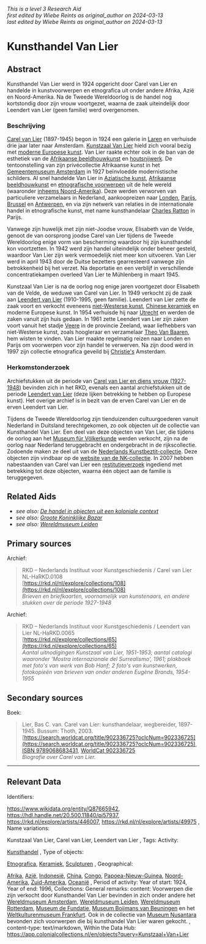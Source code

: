 _This is a level 3 Research Aid_  
_first edited by Wiebe Reints as original_author on 2024-03-13_  
_last edited by Wiebe Reints as original_author on 2024-03-13_


# Kunsthandel Van Lier


## Abstract

Kunsthandel Van Lier werd in 1924 opgericht door Carel van Lier en handelde in kunstvoorwerpen en etnografica uit onder andere Afrika, Azië en Noord-Amerika. Na de Tweede Wereldoorlog is de handel nog kortstondig door zijn vrouw voortgezet, waarna de zaak uiteindelijk door Leendert van Lier (geen familie) werd overgenomen.

### Beschrijving

[Carel van Lier](https://www.wikidata.org/entity/Q2531642) (1897-1945) begon in 1924 een galerie in [Laren](https://sws.geonames.org/2751874) en verhuisde drie jaar later naar Amsterdam. [Kunstzaal Van Lier](https://www.wikidata.org/entity/Q87665942) hield zich vooral bezig met [moderne Europese kunst](http://vocab.getty.edu/aat/300264736). Van Lier raakte echter ook in de ban van de esthetiek van de [Afrikaanse beeldhouwkunst](http://vocab.getty.edu/aat/300108572) en [houtsnijwerk](http://vocab.getty.edu/aat/300449031). De tentoonstelling van zijn privécollectie Afrikaanse kunst in het [Gemeentemuseum Amsterdam](https://www.wikidata.org/entity/Q9243350) in 1927 beïnvloedde modernistische schilders. Al snel handelde Van Lier in [Aziatische kunst](https://www.wikidata.org/entity/Q3399573), [Afrikaanse beeldhouwkunst](http://vocab.getty.edu/aat/300108572) en [etnografische voorwerpen](http://vocab.getty.edu/aat/300234108) uit de hele wereld (waaronder [inheems Noord-Amerika](https://hdl.handle.net/20.500.11840/termmaster10075993)). Deze werden verworven van particuliere verzamelaars in Nederland, aankoopreizen naar [Londen](https://sws.geonames.org/2643743), [Parijs](https://sws.geonames.org/2988507), [Brussel](https://sws.geonames.org/2800866) en [Antwerpen](https://sws.geonames.org/2803138), en via zijn netwerk van relaties in de internationale handel in etnografische kunst, met name kunsthandelaar [Charles Ratton](https://www.wikidata.org/entity/Q15220243) in Parijs. 

Vanwege zijn huwelijk met zijn niet-Joodse vrouw, Elisabeth van de Velde, genoot de van oorsprong joodse Carel van Lier tijdens de Tweede Wereldoorlog enige vorm van bescherming waardoor hij zijn kunsthandel kon voortzetten. In 1942 werd zijn handel uiteindelijk onder beheer gesteld, waardoor Van Lier zijn werk vermoedelijk niet meer kon uitvoeren. Van Lier werd in april 1943 door de Duitse bezetters gearresteerd vanwege zijn betrokkenheid bij het verzet. Na deportatie en een verblijf in verschillende concentratiekampen overleed Van Lier te Mühlenberg in maart 1945.

Kunstzaal Van Lier is na de oorlog nog enige jaren voortgezet door Elisabeth van de Velde, de weduwe van Carel van Lier. In 1949 verkocht zij de zaak aan [Leendert van Lier](https://www.wikidata.org/entity/Q24188979) (1910-1995, geen familie). Leendert van Lier zette de zaak voort en verkocht eveneens [niet-Westerse kunst](http://vocab.getty.edu/aat/300343731), [Chinese keramiek](http://vocab.getty.edu/aat/300018504) en moderne Europese kunst. In 1954 verhuisde hij naar [Utrecht](https://sws.geonames.org/2745912) en werden de zaken vanuit zijn huis gedaan. In 1961 zette Leendert van Lier zijn zaken voort vanuit het stadje [Veere](https://sws.geonames.org/2745739) in de provincie Zeeland, waar liefhebbers van niet-Westerse kunst, zoals hoogleraar en verzamelaar [Theo Van Baaren](https://www.wikidata.org/entity/Q1923049), hem wisten te vinden. Van Lier maakte regelmatig reizen naar Londen en Parijs om voorwerpen voor zijn handel te verwerven. Na zijn dood werd in 1997 zijn collectie etnografica geveild bij [Christie's](https://www.wikidata.org/entity/Q503176) Amsterdam.

### Herkomstonderzoek

Archiefstukken uit de periode van [Carel van Lier en diens vrouw (1927-1948)](https://rkd.nl/collections/108) bevinden zich in het RKD, evenals een aantal archiefstukken uit de periode [Leendert van Lier](https://rkd.nl/collections/65) (deze lijken betrekking te hebben op Europese kunst). Het overige archief is in bezit van de erven Carel van Lier en de erven Leendert van Lier.

Tijdens de Tweede Wereldoorlog zijn tienduizenden cultuurgoederen vanuit Nederland in Duitsland terechtgekomen, zo ook objecten uit de collectie van Kunsthandel Van Lier. Een deel van deze objecten van Van Lier, die tijdens de oorlog aan het [Museum für Völkerkunde](http://www.wikidata.org/entity/Q1954571) werden verkocht, zijn na de oorlog naar Nederland teruggebracht en ondergebracht in de rijkscollectie. Zodoende maken ze deel uit van de [Nederlands Kunstbeztit-collectie](http://www.wikidata.org/entity/Q28103043). Deze objecten zijn vindbaar op de [website van de NK-collectie](https://wo2.collectienederland.nl/search?q=van+lier). In 2007 hebben nabestaanden van Carel van Lier een [restitutieverzoek](https://www.restitutiecommissie.nl/advies/kunsthandel-van-lier/) ingediend met betrekking tot deze objecten, waarna één object aan de familie is teruggegeven.


## Related Aids

 - _see also: [De handel in objecten uit een koloniale context](niveau2/Dutch/Handel_20240326.yml)_  
 - _see also: [Groote Koninklijke Bazar](niveau3/Dutch/KoninklijkeBazar_20240313.yml)_  
 - _see also: [Wereldmuseum Leiden](niveau3/Dutch/WMLeiden_20240327.yml)_  

## Primary sources

Archief:
  > RKD – Nederlands Instituut voor Kunstgeschiedenis / Carel van Lier NL-HaRKD.0108  
> [https://rkd.nl/nl/explore/collections/108](https://rkd.nl/nl/explore/collections/108)  
> _Brieven en briefkaarten, voornamelijk van kunstenaars, en andere stukken over de periode 1927-1948_  

Archief:
  > RKD – Nederlands Instituut voor Kunstgeschiedenis / Leendert van Lier NL-HaRKD.0065  
> [https://rkd.nl/explore/collections/65](https://rkd.nl/explore/collections/65)  
> _Aantal uitnodigingen Kunstzaal van Lier, 1951-1953; aantal catalogi waaronder 'Mostra internazionale del Surrealismo', 1961; plakboek met foto's van werk van Bob Hanf; 2 foto's van kunstwerken, fotokopieën van brieven van onder anderen Eugène Brands, 1954-1955_  

## Secondary sources

Boek:
  > Lier, Bas C. van. Carel van Lier: kunsthandelaar, wegbereider, 1897-1945. Bussum: Thoth, 2003.  
> [https://search.worldcat.org/title/902336725?oclcNum=902336725](https://search.worldcat.org/title/902336725?oclcNum=902336725), [ISBN 9789068683431](https://isbnsearch.org/isbn/9789068683431), [WorldCat 902336725](https://search.worldcat.org/title/902336725)  
> _Biografie over Carel van Lier._  



---
## Relevant Data 
Identifiers:
  
https://www.wikidata.org/entity/Q87665942, https://hdl.handle.net/20.500.11840/pi57937, https://rkd.nl/explore/artists/446007, https://rkd.nl/nl/explore/artists/49975
,
  Name variations:
  
Kunstzaal Van Lier, Carel van Lier, Leendert van Lier
,
  Tags:
  Activity:
  
[Kunsthandel](https://data.cultureelerfgoed.nl/term/id/cht/894a3834-2f95-4ed5-bf11-3f4170801bbf)
,
  Type of objects:
  
[Etnografica](http://vocab.getty.edu/aat/300234108), [Keramiek](http://vocab.getty.edu/aat/300151343), [Sculpturen](https://hdl.handle.net/20.500.11840/termmaster25727)
,
  Geographical:
  
[Afrika](https://sws.geonames.org/6255146/), [Azië](https://sws.geonames.org/6255147/), [Indonesië](https://sws.geonames.org/1643084/), [China](https://sws.geonames.org/1814991/), [Congo](https://sws.geonames.org/203312/), [Papoea-Nieuw-Guinea](https://sws.geonames.org/2088628/), [Noord-Amerika](https://sws.geonames.org/6255149/), [Zuid-Amerika](https://sws.geonames.org/6255150/), [Oceanië](https://sws.geonames.org/6255151/)
,
  Period of activity:
  Year of start:
  1924,
  Year of end:
  1996,
  Collections:
  General remarks:
  content:
  Voorwerpen die zijn verkocht door Kunsthandel Van Lier bevinden in zich onder andere het [Wereldmuseum Amsterdam](https://www.wikidata.org/entity/Q1131589), [Wereldmuseum Leiden](https://www.wikidata.org/entity/Q17339437), [Wereldmuseum Rotterdam](https://www.wikidata.org/entity/Q2042754), [Museum de Fundatie](https://www.wikidata.org/entity/Q2436387), [Museum Boijmans van Beuningen](https://www.wikidata.org/entity/Q679527) en het [Weltkulturenmuseum Frankfurt](https://www.wikidata.org/entity/Q1954571). Ook in de collectie van [Museum Nusantara](https://www.wikidata.org/entity/Q2668933) bevonden zich voorwerpen die bij kunsthandel Van Lier waren gekocht.
,
  content-type:
  text/markdown,
  Within the Data Hub:
  https://app.colonialcollections.nl/en/objects?query=Kunstzaal+Van+Lier
        